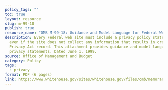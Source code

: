 ```yaml
---
policy_tags: ""
toc: true
layout: resource
slug: m-99-18
publish: true
resource_name: "OMB M-99-18: Guidance and Model Language for Federal Website Privacy Policies"
description: Every Federal web site must include a privacy policy statement,
  even if the site does not collect any information that results in creating a
  Privacy Act record. This attachment provides guidance and model language on
  privacy statements. Dated June 1, 1999.
source: Office of Management and Budget
category: Policy
tags:
  - privacy
format: PDF (6 pages)
link: https://www.whitehouse.gov/sites/whitehouse.gov/files/omb/memoranda/1999/m99_18.pdf
---
```

